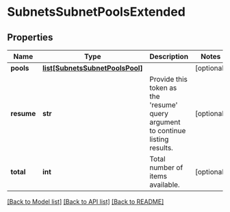 # SubnetsSubnetPoolsExtended

## Properties
Name | Type | Description | Notes
------------ | ------------- | ------------- | -------------
**pools** | [**list[SubnetsSubnetPoolsPool]**](SubnetsSubnetPoolsPool.md) |  | [optional] 
**resume** | **str** | Provide this token as the &#39;resume&#39; query argument to continue listing results. | [optional] 
**total** | **int** | Total number of items available. | [optional] 

[[Back to Model list]](../README.md#documentation-for-models) [[Back to API list]](../README.md#documentation-for-api-endpoints) [[Back to README]](../README.md)


